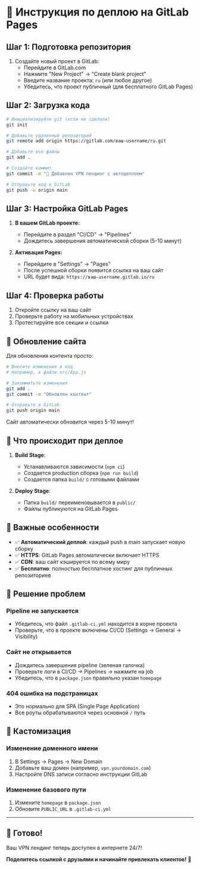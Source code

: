# 🚀 Инструкция по деплою на GitLab Pages

## Шаг 1: Подготовка репозитория

1. Создайте новый проект в GitLab:
   - Перейдите в GitLab.com
   - Нажмите "New Project" → "Create blank project"
   - Введите название проекта: `ru` (или любое другое)
   - Убедитесь, что проект публичный (для бесплатного GitLab Pages)

## Шаг 2: Загрузка кода

```bash
# Инициализируйте git (если не сделали)
git init

# Добавьте удаленный репозиторий
git remote add origin https://gitlab.com/ваш-username/ru.git

# Добавьте все файлы
git add .

# Создайте коммит
git commit -m "🚀 Добавлен VPN лендинг с автодеплоем"

# Отправьте код в GitLab
git push -u origin main
```

## Шаг 3: Настройка GitLab Pages

1. **В вашем GitLab проекте:**
   - Перейдите в раздел "CI/CD" → "Pipelines"
   - Дождитесь завершения автоматической сборки (5-10 минут)

2. **Активация Pages:**
   - Перейдите в "Settings" → "Pages"
   - После успешной сборки появится ссылка на ваш сайт
   - URL будет вида: `https://ваш-username.gitlab.io/ru`

## Шаг 4: Проверка работы

1. Откройте ссылку на ваш сайт
2. Проверьте работу на мобильных устройствах
3. Протестируйте все секции и ссылки

## 🔧 Обновление сайта

Для обновления контента просто:

```bash
# Внесите изменения в код
# Например, в файле src/App.js

# Закоммитьте изменения
git add .
git commit -m "Обновлен контент"

# Отправьте в GitLab
git push origin main
```

Сайт автоматически обновится через 5-10 минут!

## 📁 Что происходит при деплое

1. **Build Stage**: 
   - Устанавливаются зависимости (`npm ci`)
   - Создается production сборка (`npm run build`)
   - Создается папка `build/` с готовыми файлами

2. **Deploy Stage**:
   - Папка `build/` переименовывается в `public/`
   - Файлы публикуются на GitLab Pages

## 🎯 Важные особенности

- ✅ **Автоматический деплой**: каждый push в main запускает новую сборку
- ✅ **HTTPS**: GitLab Pages автоматически включает HTTPS
- ✅ **CDN**: ваш сайт кэшируется по всему миру
- ✅ **Бесплатно**: полностью бесплатное хостинг для публичных репозиториев

## 🐛 Решение проблем

### Pipeline не запускается
- Убедитесь, что файл `.gitlab-ci.yml` находится в корне проекта
- Проверьте, что в проекте включены CI/CD (Settings → General → Visibility)

### Сайт не открывается
- Дождитесь завершения pipeline (зеленая галочка)
- Проверьте логи в CI/CD → Pipelines → нажмите на job
- Убедитесь, что в `package.json` правильно указан `homepage`

### 404 ошибка на подстраницах
- Это нормально для SPA (Single Page Application)
- Все роуты обрабатываются через основной `/` путь

## 🎨 Кастомизация

### Изменение доменного имени
1. В Settings → Pages → New Domain
2. Добавьте ваш домен (например, `vpn.yourdomain.com`)
3. Настройте DNS записи согласно инструкции GitLab

### Изменение базового пути
1. Измените `homepage` в `package.json`
2. Обновите `PUBLIC_URL` в `.gitlab-ci.yml`

---

## 🎉 Готово!

Ваш VPN лендинг теперь доступен в интернете 24/7!

**Поделитесь ссылкой с друзьями и начинайте привлекать клиентов!** 🚀 